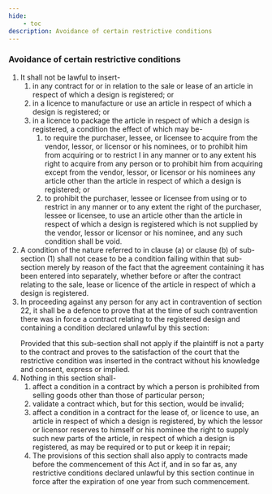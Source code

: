 ```yaml
---
hide:
    - toc
description: Avoidance of certain restrictive conditions
---
```


### Avoidance of certain restrictive conditions
1. It shall not be lawful to insert-
    1. in any contract for or in relation to the sale or lease of an article in respect of which a design is registered; or
    2. in a licence to manufacture or use an article in respect of which a design is registered; or
    3. in a licence to package the article in respect of which a design is registered, a condition the effect of which may be-
        1. to require the purchaser, lessee, or licensee to acquire from the vendor, lessor, or licensor or his nominees, or to prohibit him from acquiring or to restrict I in any manner or to any extent his right to acquire from any person or to prohibit him from acquiring except from the vendor, lessor, or licensor or his nominees any article other than the article in respect of which a design is registered; or
        2. to prohibit the purchaser, lessee or licensee from using or to restrict in any manner or to any extent the right of the purchaser, lessee or licensee, to use an article other than the article in respect of which a design is registered which is not supplied by the vendor, lessor or licensor or his nominee,
        and any such condition shall be void.
2. A condition of the nature referred to in clause (a) or clause (b) of sub-section (1) shall not cease to be a condition failing within that sub-section merely by reason of the fact that the agreement containing it has been entered into separately, whether before or after the contract relating to the sale, lease or licence of the article in respect of which a design is registered.
3. In proceeding against any person for any act in contravention of section 22, it shall be a defence to prove that at the time of such contravention there was in force a contract relating to the registered design and containing a condition declared unlawful by this section: </p> Provided that this sub-section shall not apply if the plaintiff is not a party to the contract and proves to the satisfaction of the court that the restrictive condition was inserted in the contract without his knowledge and consent, express or implied.
4. Nothing in this section shall-
    1. affect a condition in a contract by which a person is prohibited from selling goods other than those of particular person;
    2. validate a contract which, but for this section, would be invalid;
    3. affect a condition in a contract for the lease of, or licence to use, an article in respect of which a design is registered, by which the lessor or licensor reserves to himself or his nominee the right to supply such new parts of the article, in respect of which a design is registered, as may be required or to put or keep it in repair;
    4. The provisions of this section shall also apply to contracts made before the commencement of this Act if, and in so far as, any restrictive conditions declared unlawful by this section continue in force after the expiration of one year from such commencement.